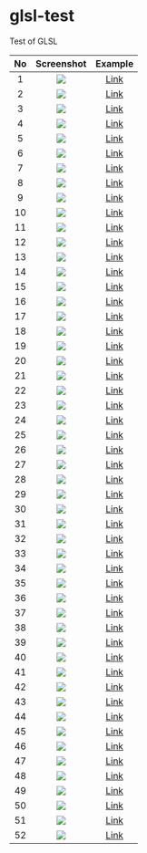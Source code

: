 # glsl-test
Test of GLSL

|No  |Screenshot                    |Example                                                          |
|:--:|:----------------------------:|:---------------------------------------------------------------:|
|  1 |![](assets/screenshot/001.jpg)|[Link](https://cx20.github.io/glsl-test/examples/001/index.html) |
|  2 |![](assets/screenshot/002.jpg)|[Link](https://cx20.github.io/glsl-test/examples/002/index.html) |
|  3 |![](assets/screenshot/003.jpg)|[Link](https://cx20.github.io/glsl-test/examples/003/index.html) |
|  4 |![](assets/screenshot/004.jpg)|[Link](https://cx20.github.io/glsl-test/examples/004/index.html) |
|  5 |![](assets/screenshot/005.jpg)|[Link](https://cx20.github.io/glsl-test/examples/005/index.html) |
|  6 |![](assets/screenshot/006.jpg)|[Link](https://cx20.github.io/glsl-test/examples/006/index.html) |
|  7 |![](assets/screenshot/007.jpg)|[Link](https://cx20.github.io/glsl-test/examples/007/index.html) |
|  8 |![](assets/screenshot/008.jpg)|[Link](https://cx20.github.io/glsl-test/examples/008/index.html) |
|  9 |![](assets/screenshot/009.jpg)|[Link](https://cx20.github.io/glsl-test/examples/009/index.html) |
| 10 |![](assets/screenshot/010.jpg)|[Link](https://cx20.github.io/glsl-test/examples/010/index.html) |
| 11 |![](assets/screenshot/011.jpg)|[Link](https://cx20.github.io/glsl-test/examples/011/index.html) |
| 12 |![](assets/screenshot/012.jpg)|[Link](https://cx20.github.io/glsl-test/examples/012/index.html) |
| 13 |![](assets/screenshot/013.jpg)|[Link](https://cx20.github.io/glsl-test/examples/013/index.html) |
| 14 |![](assets/screenshot/014.jpg)|[Link](https://cx20.github.io/glsl-test/examples/014/index.html) |
| 15 |![](assets/screenshot/015.jpg)|[Link](https://cx20.github.io/glsl-test/examples/015/index.html) |
| 16 |![](assets/screenshot/016.jpg)|[Link](https://cx20.github.io/glsl-test/examples/016/index.html) |
| 17 |![](assets/screenshot/017.jpg)|[Link](https://cx20.github.io/glsl-test/examples/017/index.html) |
| 18 |![](assets/screenshot/018.jpg)|[Link](https://cx20.github.io/glsl-test/examples/018/index.html) |
| 19 |![](assets/screenshot/019.jpg)|[Link](https://cx20.github.io/glsl-test/examples/019/index.html) |
| 20 |![](assets/screenshot/020.jpg)|[Link](https://cx20.github.io/glsl-test/examples/020/index.html) |
| 21 |![](assets/screenshot/021.jpg)|[Link](https://cx20.github.io/glsl-test/examples/021/index.html) |
| 22 |![](assets/screenshot/022.jpg)|[Link](https://cx20.github.io/glsl-test/examples/022/index.html) |
| 23 |![](assets/screenshot/023.jpg)|[Link](https://cx20.github.io/glsl-test/examples/023/index.html) |
| 24 |![](assets/screenshot/024.jpg)|[Link](https://cx20.github.io/glsl-test/examples/024/index.html) |
| 25 |![](assets/screenshot/025.jpg)|[Link](https://cx20.github.io/glsl-test/examples/025/index.html) |
| 26 |![](assets/screenshot/026.jpg)|[Link](https://cx20.github.io/glsl-test/examples/026/index.html) |
| 27 |![](assets/screenshot/027.jpg)|[Link](https://cx20.github.io/glsl-test/examples/027/index.html) |
| 28 |![](assets/screenshot/028.jpg)|[Link](https://cx20.github.io/glsl-test/examples/028/index.html) |
| 29 |![](assets/screenshot/029.jpg)|[Link](https://cx20.github.io/glsl-test/examples/029/index.html) |
| 30 |![](assets/screenshot/030.jpg)|[Link](https://cx20.github.io/glsl-test/examples/030/index.html) |
| 31 |![](assets/screenshot/031.jpg)|[Link](https://cx20.github.io/glsl-test/examples/031/index.html) |
| 32 |![](assets/screenshot/032.jpg)|[Link](https://cx20.github.io/glsl-test/examples/032/index.html) |
| 33 |![](assets/screenshot/033.jpg)|[Link](https://cx20.github.io/glsl-test/examples/033/index.html) |
| 34 |![](assets/screenshot/034.jpg)|[Link](https://cx20.github.io/glsl-test/examples/034/index.html) |
| 35 |![](assets/screenshot/035.jpg)|[Link](https://cx20.github.io/glsl-test/examples/035/index.html) |
| 36 |![](assets/screenshot/036.jpg)|[Link](https://cx20.github.io/glsl-test/examples/036/index.html) |
| 37 |![](assets/screenshot/037.jpg)|[Link](https://cx20.github.io/glsl-test/examples/037/index.html) |
| 38 |![](assets/screenshot/038.jpg)|[Link](https://cx20.github.io/glsl-test/examples/038/index.html) |
| 39 |![](assets/screenshot/039.jpg)|[Link](https://cx20.github.io/glsl-test/examples/039/index.html) |
| 40 |![](assets/screenshot/040.jpg)|[Link](https://cx20.github.io/glsl-test/examples/040/index.html) |
| 41 |![](assets/screenshot/041.jpg)|[Link](https://cx20.github.io/glsl-test/examples/041/index.html) |
| 42 |![](assets/screenshot/042.jpg)|[Link](https://cx20.github.io/glsl-test/examples/042/index.html) |
| 43 |![](assets/screenshot/043.jpg)|[Link](https://cx20.github.io/glsl-test/examples/043/index.html) |
| 44 |![](assets/screenshot/044.jpg)|[Link](https://cx20.github.io/glsl-test/examples/044/index.html) |
| 45 |![](assets/screenshot/045.jpg)|[Link](https://cx20.github.io/glsl-test/examples/045/index.html) |
| 46 |![](assets/screenshot/046.jpg)|[Link](https://cx20.github.io/glsl-test/examples/046/index.html) |
| 47 |![](assets/screenshot/047.jpg)|[Link](https://cx20.github.io/glsl-test/examples/047/index.html) |
| 48 |![](assets/screenshot/048.jpg)|[Link](https://cx20.github.io/glsl-test/examples/048/index.html) |
| 49 |![](assets/screenshot/049.jpg)|[Link](https://cx20.github.io/glsl-test/examples/049/index.html) |
| 50 |![](assets/screenshot/050.jpg)|[Link](https://cx20.github.io/glsl-test/examples/050/index.html) |
| 51 |![](assets/screenshot/051.jpg)|[Link](https://cx20.github.io/glsl-test/examples/051/index.html) |
| 52 |![](assets/screenshot/052.jpg)|[Link](https://cx20.github.io/glsl-test/examples/052/index.html) |
